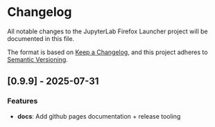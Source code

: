 # Changelog

All notable changes to the JupyterLab Firefox Launcher project will be documented in this file.

The format is based on [Keep a Changelog](https://keepachangelog.com/en/1.0.0/),
and this project adheres to [Semantic Versioning](https://semver.org/spec/v2.0.0.html).

## [0.9.9] - 2025-07-31

### Features

- **docs**: Add github pages documentation + release tooling

<!-- generated by git-cliff -->
